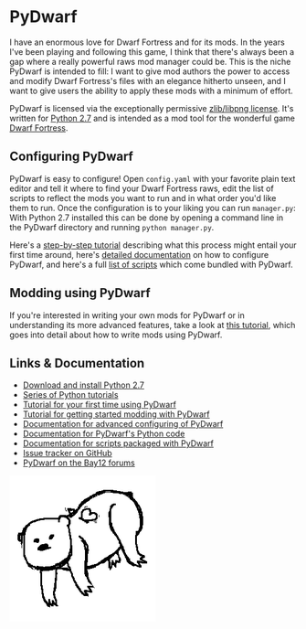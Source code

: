 # PyDwarf

I have an enormous love for Dwarf Fortress and for its mods. In the years I've been playing and following this game, I think that there's always been a gap where a really powerful raws mod manager could be. This is the niche PyDwarf is intended to fill: I want to give mod authors the power to access and modify Dwarf Fortress's files with an elegance hitherto unseen, and I want to give users the ability to apply these mods with a minimum of effort.

PyDwarf is licensed via the exceptionally permissive [zlib/libpng license](https://github.com/pineapplemachine/PyDwarf/blob/master/license.txt). It's written for [Python 2.7](https://www.python.org/downloads/release/python-279/) and is intended as a mod tool for the wonderful game [Dwarf Fortress](http://www.bay12games.com/dwarves/).

## Configuring PyDwarf

PyDwarf is easy to configure! Open `config.yaml` with your favorite plain text editor and tell it where to find your Dwarf Fortress raws, edit the list of scripts to reflect the mods you want to run and in what order you'd like them to run. Once the configuration is to your liking you can run `manager.py`: With Python 2.7 installed this can be done by opening a command line in the PyDwarf directory and running `python manager.py`.

Here's a [step-by-step tutorial](docs/introduction.md) describing what this process might entail your first time around, here's [detailed documentation](docs/config.md) on how to configure PyDwarf, and here's a full [list of scripts](docs/scripts.md) which come bundled with PyDwarf.

## Modding using PyDwarf

If you're interested in writing your own mods for PyDwarf or in understanding its more advanced features, take a look at [this tutorial](docs/modding.md), which goes into detail about how to write mods using PyDwarf.

## Links & Documentation

- [Download and install Python 2.7](https://www.python.org/downloads/release/python-279/)
- [Series of Python tutorials](learnpythonthehardway.org/book/ex0.html)
- [Tutorial for your first time using PyDwarf](docs/introduction.md)
- [Tutorial for getting started modding with PyDwarf](docs/modding.md)
- [Documentation for advanced configuring of PyDwarf](docs/config.md)
- [Documentation for PyDwarf's Python code](docs/index.html)
- [Documentation for scripts packaged with PyDwarf](docs/scripts.md)
- [Issue tracker on GitHub](https://github.com/pineapplemachine/PyDwarf/issues)
- [PyDwarf on the Bay12 forums](http://www.bay12forums.com/smf/index.php?topic=150857.0)

![Image of a flying female bear](images/logo_transparent.png)
